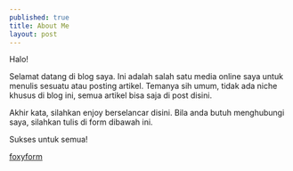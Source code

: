 ```yaml
---
published: true
title: About Me
layout: post
---
```

Halo!

Selamat datang di blog saya. Ini adalah salah satu media online saya untuk menulis sesuatu atau posting artikel. Temanya sih umum, tidak ada niche khusus di blog ini, semua artikel bisa saja di post disini. 

Akhir kata, silahkan enjoy berselancar disini. Bila anda butuh menghubungi saya, silahkan tulis di form dibawah ini. 

Sukses untuk semua!

<!-- Do not change the code! -->
<a id="foxyform_embed_link_736690" href="http://www.foxyform.com/">foxyform</a>
<script type="text/javascript">
(function(d, t){
   var g = d.createElement(t),
       s = d.getElementsByTagName(t)[0];
   g.src = "http://www.foxyform.com/js.php?id=736690&sec_hash=9ff50ca3a4b&width=350px";
   s.parentNode.insertBefore(g, s);
}(document, "script"));
</script>
<!-- Do not change the code! -->